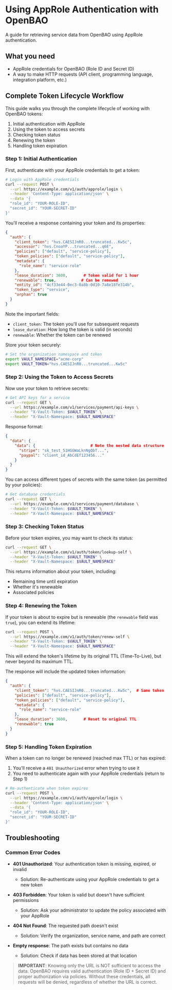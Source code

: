 # Using AppRole Authentication with OpenBAO

A guide for retrieving service data from OpenBAO using AppRole authentication.

## What you need

- AppRole credentials for OpenBAO (Role ID and Secret ID)
- A way to make HTTP requests (API client, programming language, integration platform, etc.)

## Complete Token Lifecycle Workflow

This guide walks you through the complete lifecycle of working with OpenBAO tokens:

1. Initial authentication with AppRole
2. Using the token to access secrets
3. Checking token status
4. Renewing the token
5. Handling token expiration

### Step 1: Initial Authentication

First, authenticate with your AppRole credentials to get a token:

```bash
# Login with AppRole credentials
curl --request POST \
  --url https://example.com/v1/auth/approle/login \
  --header 'Content-Type: application/json' \
  --data '{
  "role_id": "YOUR-ROLE-ID",
  "secret_id": "YOUR-SECRET-ID"
}'
```

You'll receive a response containing your token and its properties:

```json
{
  "auth": {
    "client_token": "hvs.CAESIJnR0...truncated...Kw5c",
    "accessor": "hvs.CnoaYP...truncated...q6E",
    "policies": ["default", "service-policy"],
    "token_policies": ["default", "service-policy"],
    "metadata": {
      "role_name": "service-role"
    },
    "lease_duration": 3600,       # Token valid for 1 hour
    "renewable": true,           # Can be renewed
    "entity_id": "4cf33e44-0ec3-0a8b-0d10-7a8e18fe314b",
    "token_type": "service",
    "orphan": true
  }
}
```

Note the important fields:

- `client_token`: The token you'll use for subsequent requests
- `lease_duration`: How long the token is valid (in seconds)
- `renewable`: Whether the token can be renewed

Store your token securely:

```bash
# Set the organization namespace and token
export VAULT_NAMESPACE="acme-corp"
export VAULT_TOKEN="hvs.CAESIJnR0...truncated...Kw5c"
```

### Step 2: Using the Token to Access Secrets

Now use your token to retrieve secrets:

```bash
# Get API keys for a service
curl --request GET \
  --url https://example.com/v1/services/payment/api-keys \
  --header "X-Vault-Token: $VAULT_TOKEN" \
  --header "X-Vault-Namespace: $VAULT_NAMESPACE"
```

Response format:

```json
{
  "data": {
    "data": {                        # Note the nested data structure
      "stripe": "sk_test_51HGGWaLknNgQbT...",
      "paypal": "client_id_AbCdEf123456..."
    }
  }
}
```

You can access different types of secrets with the same token (as permitted by your policies):

```bash
# Get database credentials
curl --request GET \
  --url https://example.com/v1/services/payment/database \
  --header "X-Vault-Token: $VAULT_TOKEN" \
  --header "X-Vault-Namespace: $VAULT_NAMESPACE"
```

### Step 3: Checking Token Status

Before your token expires, you may want to check its status:

```bash
curl --request GET \
  --url https://example.com/v1/auth/token/lookup-self \
  --header "X-Vault-Token: $VAULT_TOKEN" \
  --header "X-Vault-Namespace: $VAULT_NAMESPACE"
```

This returns information about your token, including:

- Remaining time until expiration
- Whether it's renewable
- Associated policies

### Step 4: Renewing the Token

If your token is about to expire but is renewable (the `renewable` field was `true`), you can extend its lifetime:

```bash
curl --request POST \
  --url https://example.com/v1/auth/token/renew-self \
  --header "X-Vault-Token: $VAULT_TOKEN" \
  --header "X-Vault-Namespace: $VAULT_NAMESPACE"
```

This will extend the token's lifetime by its original TTL (Time-To-Live), but never beyond its maximum TTL.

The response will include the updated token information:

```json
{
  "auth": {
    "client_token": "hvs.CAESIJnR0...truncated...Kw5c",  # Same token
    "policies": ["default", "service-policy"],
    "token_policies": ["default", "service-policy"],
    "metadata": {
      "role_name": "service-role"
    },
    "lease_duration": 3600,       # Reset to original TTL
    "renewable": true
  }
}
```

### Step 5: Handling Token Expiration

When a token can no longer be renewed (reached max TTL) or has expired:

1. You'll receive a `401 Unauthorized` error when trying to use it
2. You need to authenticate again with your AppRole credentials (return to Step 1)

```bash
# Re-authenticate when token expires
curl --request POST \
  --url https://example.com/v1/auth/approle/login \
  --header 'Content-Type: application/json' \
  --data '{
  "role_id": "YOUR-ROLE-ID",
  "secret_id": "YOUR-SECRET-ID"
}'
```

## Troubleshooting

### Common Error Codes

- **401 Unauthorized**: Your authentication token is missing, expired, or invalid

  - Solution: Re-authenticate using your AppRole credentials to get a new token

- **403 Forbidden**: Your token is valid but doesn't have sufficient permissions

  - Solution: Ask your administrator to update the policy associated with your AppRole

- **404 Not Found**: The requested path doesn't exist

  - Solution: Verify the organization, service name, and path are correct

- **Empty response**: The path exists but contains no data
  - Solution: Check if data has been stored at that location

> **IMPORTANT**: Knowing only the URL is NOT sufficient to access the data. OpenBAO requires valid authentication (Role ID + Secret ID) and proper authorization via policies. Without these credentials, all requests will be denied, regardless of whether the URL is correct.
